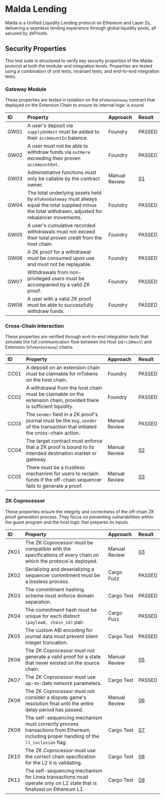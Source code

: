 # Malda Lending

Malda is a Unified Liquidity Lending protocol on Ethereum and Layer 2s,
delivering a seamless lending experience through global liquidity pools, all
secured by zkProofs.

## Security Properties

This test suite is structured to verify key security properties of the Malda
protocol at both the modular and integration levels. Properties are tested using
a combination of unit tests, invariant tests, and end-to-end integration tests.

### Gateway Module

These properties are tested in isolation on the `mTokenGateway` contract that
deployed on the Extension Chain to ensure its internal logic is sound.

| ID   | Property                                                                                                                                               | Approach      | Result                |
| :--- | :----------------------------------------------------------------------------------------------------------------------------------------------------- | :------------ | :-------------------- |
| GW01 | A user's deposit via `supplyOnHost` must be added to their `accAmountIn` balance.                                                                      | Foundry       | PASSED                |
| GW02 | A user must not be able to withdraw funds via `outHere` exceeding their proven `accAmountOut`.                                                         | Foundry       | PASSED                |
| GW03 | Administrative functions must only be callable by the contract owner.                                                                                  | Manual Review | [01](/findings/01.md) |
| GW04 | The total underlying assets held by `mTokenGateway` must always equal the total supplied minus the total withdrawn, adjusted for rebalancer movements. | Foundry       | PASSED                |
| GW05 | A user's cumulative recorded withdrawals must not exceed their total proven credit from the host chain.                                                | Foundry       | PASSED                |
| GW06 | A ZK proof for a withdrawal must be consumed upon use and must not be replayable.                                                                      | Foundry       | PASSED                |
| GW07 | Withdrawals from non-privileged users must be accompanied by a valid ZK proof.                                                                         | Foundry       | PASSED                |
| GW08 | A user with a valid ZK proof must be able to successfully withdraw funds.                                                                              | Foundry       | PASSED                |

### Cross-Chain Interaction

These properties are verified through end-to-end integration tests that simulate
the full communication flow between the Host (`mErc20Host`) and Extension
(`mTokenGateway`) chains.

| ID   | Property                                                                                                                      | Approach      | Result                |
| :--- | :---------------------------------------------------------------------------------------------------------------------------- | :------------ | :-------------------- |
| CC01 | A deposit on an extension chain must be claimable for mTokens on the host chain.                                              | Foundry       | PASSED                |
| CC02 | A withdrawal from the host chain must be claimable on the extension chain, provided there is sufficient liquidity.            | Foundry       | PASSED                |
| CC03 | The `sender` field in a ZK proof's journal must be the `msg.sender` of the transaction that initiated the cross-chain action. | Manual Review | PASSED                |
| CC04 | The target contract must enforce that a ZK proof is bound to its intended destination market or gateway.                      | Manual Review | [02](/findings/02.md) |
| CC05 | There must be a trustless mechanism for users to reclaim funds if the off-chain sequencer fails to generate a proof.          | Manual Review | [03](/findings/03.md) |

### ZK Coprocessor

These properties ensure the integrity and correctness of the off-chain ZK proof
generation process. They focus on preventing vulnerabilities within the guest
program and the host logic that prepares its inputs.

| ID   | Property                                                                                                                               | Approach      | Result                |
| :--- | :------------------------------------------------------------------------------------------------------------------------------------- | :------------ | :-------------------- |
| ZK01 | The ZK Coprocessor must be compatible with the specifications of every chain on which the protocol is deployed.                        | Manual Review | [03](/findings/03.md) |
| ZK02 | Serializing and deserializing a sequencer commitment must be a lossless process.                                                       | Cargo Fuzz    | PASSED                |
| ZK03 | The commitment hashing scheme must enforce domain separation.                                                                          | Cargo Test    | PASSED                |
| ZK04 | The commitment hash must be unique for each distinct `(payload, chain_id)` pair.                                                       | Cargo Fuzz    | PASSED                |
| ZK05 | The custom ABI encoding for journal data must prevent silent integer truncation.                                                       | Cargo Test    | PASSED                |
| ZK06 | The ZK Coprocessor must not generate a valid proof for a state that never existed on the source chain.                                 | Manual Review | [05](/findings/05.md) |
| ZK07 | The ZK Coprocessor must use up-to-date network parameters.                                                                             | Cargo Test    | PASSED                |
| ZK08 | The ZK Coprocessor must not consider a dispute game's resolution final until the entire delay period has passed.                       | Manual Review | [06](/findings/06.md) |
| ZK09 | The self-sequencing mechanism must correctly process transactions from Ethereum, including proper handling of the `l1_inclusion` flag. | Cargo Test    | [07](/findings/07.md) |
| ZK10 | The ZK Coprocessor must use the correct chain specification for the L2 it is validating.                                               | Cargo Test    | [08](/findings/08.md) |
| ZK11 | The self-sequencing mechanism for Linea transactions must operate only on L2 state that is finalized on Ethereum L1.                   | Cargo Test    | [09](/findings/09.md) |
